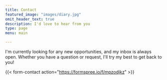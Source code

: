 ```yaml
---
title: Contact
featured_image: "images/diary.jpg"
omit_header_text: true
description: I'd love to hear from you
type: page
menu: main

---
```



I'm currently looking for any new opportunities, and my inbox is always open. Whether you have a question or request, I'll try my best to get back to you!

{{< form-contact action="https://formspree.io/f/mpzodjkz"  >}}
